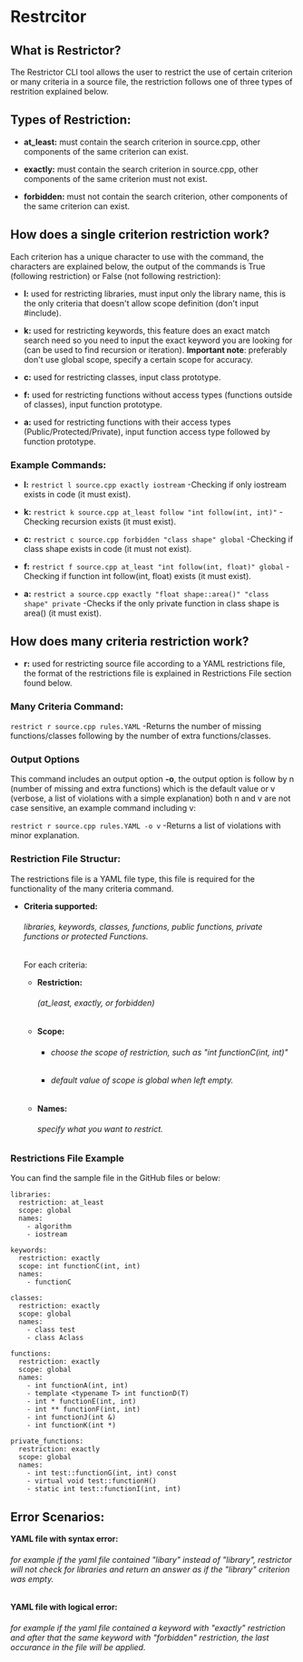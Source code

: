 # Restrcitor

## What is Restrictor? 
The Restrictor CLI tool allows the user to restrict the use of certain criterion or many criteria in a source file, the restriction follows one of three types of restrition explained below.

## Types of Restriction:
- <strong>at_least:</strong> must contain the search criterion in source.cpp, other components of the same criterion can exist.

- <strong>exactly:</strong> must contain the search criterion in source.cpp, other components of the same criterion must not exist.

- <strong>forbidden:</strong> must not contain the search criterion, other components of the same criterion can exist.

## How does a single criterion restriction work?
Each criterion has a unique character to use with the command, the characters are explained below, the output of the commands is True (following restriction) or False (not following restriction):

- <strong>l:</strong> used for restricting libraries, must input only the library name, this is the only criteria that doesn't allow scope definition (don't input #include).

- <strong>k:</strong> used for restricting keywords, this feature does an exact match search need so you need to input the exact keyword you are looking for (can be used to find recursion or iteration). <strong>Important note</strong>: preferably don't use global scope, specify a certain scope for accuracy.

- <strong>c:</strong> used for restricting classes, input class prototype.

- <strong>f:</strong> used for restricting functions without access types (functions outside of classes), input function prototype.

- <strong>a:</strong> used for restricting functions with their access types (Public/Protected/Private), input function access type followed by function prototype.

### Example Commands:
- <strong>l:</strong> `restrict l source.cpp exactly iostream` -Checking if only iostream exists in code (it must exist).

- <strong>k:</strong> `restrict k source.cpp at_least follow "int follow(int, int)"` -Checking recursion exists (it must exist).

- <strong>c:</strong> `restrict c source.cpp forbidden "class shape" global` -Checking if class shape exists in code (it must not exist).

- <strong>f:</strong> `restrict f source.cpp at_least "int follow(int, float)" global` -Checking if function int follow(int, float) exists (it must exist).

- <strong>a:</strong> `restrict a source.cpp exactly "float shape::area()" "class shape" private` -Checks if the only private function in class shape is area() (it must exist).

## How does many criteria restriction work?

- <strong>r:</strong> used for restricting source file according to a YAML restrictions file, the format of the restrictions file is explained in Restrictions File section found below.

### Many Criteria Command:

`restrict r source.cpp rules.YAML` -Returns the number of missing functions/classes following by the number of extra functions/classes.

### Output Options

This command includes an output option <strong>-o</strong>, the output option is follow by n (number of missing and extra functions) which is the default value or v (verbose, a list of violations with a simple explanation) both n and v are not case sensitive, an example command including v:

`restrict r source.cpp rules.YAML -o v` -Returns a list of violations with minor explanation.

### Restriction File Structur:
The restrictions file is a YAML file type, this file is required for the functionality of the many criteria command.

- <strong> Criteria supported: </strong>  <h6> libraries, keywords, classes, functions, public functions, private functions or protected Functions.</h6>
    For each criteria:
    
    - <strong> Restriction: </strong> <h6> (at_least, exactly, or forbidden)</h6>
    - <strong> Scope: </strong> 
        - <h6> choose the scope of restriction, such as "int functionC(int, int)" </h6>
        - <h6> default value of scope is global when left empty.</h6>
    - <strong> Names: </strong> <h6> specify what you want to restrict.</h6>

### Restrictions File Example
You can find the sample file in the GitHub files or below:

```
libraries:
  restriction: at_least
  scope: global
  names:
    - algorithm
    - iostream

keywords:
  restriction: exactly
  scope: int functionC(int, int)
  names:
    - functionC

classes:
  restriction: exactly
  scope: global
  names:
    - class test
    - class Aclass

functions:
  restriction: exactly
  scope: global
  names:
    - int functionA(int, int)
    - template <typename T> int functionD(T)
    - int * functionE(int, int)
    - int ** functionF(int, int)
    - int functionJ(int &)
    - int functionK(int *)

private_functions:
  restriction: exactly
  scope: global
  names:
    - int test::functionG(int, int) const
    - virtual void test::functionH()
    - static int test::functionI(int, int)
```

## Error Scenarios:
<strong> YAML file with syntax error: </strong>
<h6> for example if the yaml file contained "libary" instead of "library", restrictor will not check for libraries and return an answer as if the "library" criterion was empty.</h6>

<strong> YAML file with logical error: </strong>
<h6> for example if the yaml file contained a keyword with "exactly" restriction and after that the same keyword with "forbidden" restriction, the last occurance in the file will be applied.</h6>
